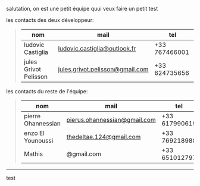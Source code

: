 salutation, on est une petit équipe quui veux faire un petit test

les contacts des deux développeur:
>|nom|mail|tel|
>|-|-|-|
>|ludovic Castiglia|ludovic.castiglia@outlook.fr|+33 767466001|
>|jules Grivot Pelisson|jules.grivot.pelisson@gmail.com|+33 624735656|

les contacts du reste de l'équipe:
>|nom|mail|tel|
>|-|-|-|
>|pierre Ohannessian|pierus.ohannessian@gmail.com|+33 617990619|
>|enzo El Younoussi|thedeltae.124@gmail.com|+33 769218988|
>|Mathis|@gmail.com|+33 651012797|



*** 
test
